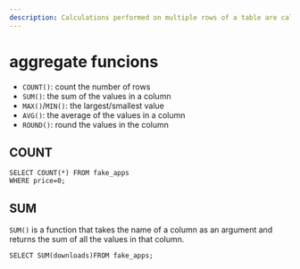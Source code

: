 ```yaml
---
description: Calculations performed on multiple rows of a table are called aggregates.
---
```


# aggregate funcions

* `COUNT()`: count the number of rows
* `SUM()`: the sum of the values in a column
* `MAX()`/`MIN()`: the largest/smallest value
* `AVG()`: the average of the values in a column
* `ROUND()`: round the values in the column

## COUNT

```text
SELECT COUNT(*) FROM fake_apps
WHERE price=0;
```

## SUM

 `SUM()` is a function that takes the name of a column as an argument and returns the sum of all the values in that column.

```text
SELECT SUM(downloads)FROM fake_apps;
```












